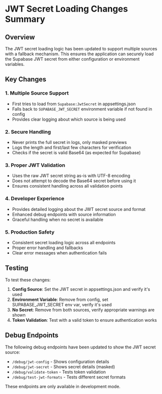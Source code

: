 # JWT Secret Loading Changes Summary

## Overview
The JWT secret loading logic has been updated to support multiple sources with a fallback mechanism. This ensures the application can securely load the Supabase JWT secret from either configuration or environment variables.

## Key Changes

### 1. Multiple Source Support
- First tries to load from `Supabase:JwtSecret` in appsettings.json
- Falls back to `SUPABASE_JWT_SECRET` environment variable if not found in config
- Provides clear logging about which source is being used

### 2. Secure Handling
- Never prints the full secret in logs, only masked previews
- Logs the length and first/last few characters for verification
- Checks if the secret is valid Base64 (as expected for Supabase)

### 3. Proper JWT Validation
- Uses the raw JWT secret string as-is with UTF-8 encoding
- Does not attempt to decode the Base64 secret before using it
- Ensures consistent handling across all validation points

### 4. Developer Experience
- Provides detailed logging about the JWT secret source and format
- Enhanced debug endpoints with source information
- Graceful handling when no secret is available

### 5. Production Safety
- Consistent secret loading logic across all endpoints
- Proper error handling and fallbacks
- Clear error messages when authentication fails

## Testing
To test these changes:

1. **Config Source**: Set the JWT secret in appsettings.json and verify it's used
2. **Environment Variable**: Remove from config, set SUPABASE_JWT_SECRET env var, verify it's used
3. **No Secret**: Remove from both sources, verify appropriate warnings are shown
4. **Token Validation**: Test with a valid token to ensure authentication works

## Debug Endpoints
The following debug endpoints have been updated to show the JWT secret source:
- `/debug/jwt-config` - Shows configuration details
- `/debug/jwt-secret` - Shows secret details (masked)
- `/debug/validate-token` - Tests token validation
- `/debug/test-jwt-formats` - Tests different secret formats

These endpoints are only available in development mode.